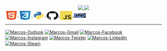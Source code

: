 <div align="center">
  <a href="https://github.com/f-e-r-a">
  <img height="180em" src="https://github-readme-stats.vercel.app/api?username=f-e-r-a&show_icons=true&theme=gotham&include_all_commits=true&count_private=true"/>
  <img height="180em" src="https://github-readme-stats.vercel.app/api/top-langs/?username=f-e-r-a&layout=compact&langs_count=7&theme=gotham"/>
</div>

<img align="center" alt="Marcos-HTML" height="30" width="40" src="https://raw.githubusercontent.com/devicons/devicon/master/icons/html5/html5-original.svg">
<img align="center" alt="Marcos-CSS" height="30" width="40" src="https://raw.githubusercontent.com/devicons/devicon/1119b9f84c0290e0f0b38982099a2bd027a48bf1/icons/css3/css3-original.svg">
<img align="center" alt="Marcos-Python" height="30" width="40" src="https://raw.githubusercontent.com/devicons/devicon/master/icons/python/python-original.svg">
<img align="center" alt="Marcos-GitHub" height="30" width="40" src="https://raw.githubusercontent.com/devicons/devicon/1119b9f84c0290e0f0b38982099a2bd027a48bf1/icons/github/github-original.svg">
<img align="center" alt="Marcos-JS" height="30" width="40" src="https://raw.githubusercontent.com/devicons/devicon/1119b9f84c0290e0f0b38982099a2bd027a48bf1/icons/javascript/javascript-original.svg">
<img align="center" alt="Marcos-PHP" height="30" width="40" src="https://raw.githubusercontent.com/devicons/devicon/1119b9f84c0290e0f0b38982099a2bd027a48bf1/icons/php/php-original.svg">

---
<div>
<a href="mailto:smarcossandre@outlook.com"><img align="center" height="35" width="35" src="https://cdn-icons-png.flaticon.com/512/906/906312.png" alt=Marcos-Outlook></a>
<a href="mailto:marcosandreserafim123@gmail.com"><img align="center" height="35" width="35" src="https://cdn-icons-png.flaticon.com/512/732/732200.png" alt="Marcos-Gmail"></a>
<a href="https://www.facebook.com/profile.php?id=100009022678299"><img align="center" height="35" width="35" src="https://cdn-icons-png.flaticon.com/512/5968/5968764.png" alt="Marcos-Facebook"></a>
<a href="https://www.instagram.com/smarcossan/"><img align="center" height="35" width="35" src="https://cdn-icons-png.flaticon.com/512/3955/3955024.png" alt="Marcos-Instagram"></a>
<a href="https://twitter.com/MarcosSgamer2"><img align="center" height="35" width="35" src="https://cdn-icons-png.flaticon.com/512/3670/3670151.png" alt="Marcos-Twister"></a>
<a href="https://www.linkedin.com/in/marcos-andr%C3%A9-a40b22212/"><img align="center" height="35" width="35" src="https://cdn-icons-png.flaticon.com/512/1377/1377213.png" alt="Marcos-LinkedIn"></a>
<a href="https://steamcommunity.com/profiles/76561198338031805/"><img align="center" height="35" width="35" src="https://cdn-icons-png.flaticon.com/512/3670/3670382.png" alt="Marcos-Steam"></a>
</div>
